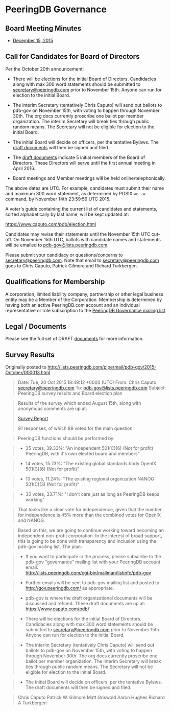 
# PeeringDB Governance

## Board Meeting Minutes

- [December 15, 2015](gov/minutes/2015-12-08_PeeringDB_Board_Minutes.pdf)

## Call for Candidates for Board of Directors

Per the October 20th announcement:

 - There will be elections for the initial Board of Directors. Candidacies along with max 300 word statements should be submitted to <secretary@peeringdb.com> prior to November 15th. Anyone can run for election to the initial Board.

 - The interim Secretary (tentatively Chris Caputo) will send out ballots to pdb-gov on November 15th, with voting to happen through November 30th. The org docs currently proscribe one ballot per member organization. The interim Secretary will break ties through public random means. The Secretary will not be eligible for election to the initial Board.

 - The initial Board will decide on officers, per the tentative Bylaws. The [draft documents](#legal-documents) will then be signed and filed.

 - The [draft documents](#legal-documents) indicate 5 initial members of the Board of Directors.  These Directors will serve until the first annual meeting in April 2016.

 - Board meetings and Member meetings will be held online/telephonically.

The above dates are UTC. For example, candidates must submit their name and maximum 300 word statement, as determined by POSIX `wc -w` command, by November 14th 23:59:59 UTC 2015.

A voter's guide containing the current list of candidates and statements, sorted alphabetically by last name, will be kept updated at:

   <https://www.caputo.com/pdb/election.html>

Candidates may revise their statements until the November 15th UTC cut-off. On November 15th UTC, ballots with candidate names and statements will be emailed to <pdb-gov@lists.peeringdb.com>.

Please submit your candidacy or questions/concerns to <secretary@peeringdb.com>.  Note that email to secretary@peeringdb.com goes to Chris Caputo, Patrick Gilmore and Richard Turkbergen.

## Qualifications for Membership

A corporation, limited liability company, partnership or other legal business entity may be a Member of the Corporation. Membership is determined by having both an active PeeringDB.com account and an individual representative or role subscription to the [PeeringDB Governance mailing list](http://lists.peeringdb.com/cgi-bin/mailman/listinfo/pdb-gov)

## Legal / Documents

Please see the full set of DRAFT [documents](https://www.caputo.com/pdb/) for more information.


## Survey Results

Originally posted to <http://lists.peeringdb.com/pipermail/pdb-gov/2015-October/000013.html>

> Date: Tue, 20 Oct 2015 18:49:12 +0000 (UTC)
> From: Chris Caputo <secretary@peeringdb.com>
> To: pdb-gov@lists.peeringdb.com
> Subject: PeeringDB survey results and Board election plan

> Results of the survey which ended August 15th, along with anonymous
> comments are up at:
>
> [Survey Report](gov/20150800_PDB_Survey_results.pdf)
>
> 91 responses, of which 89 voted for the main question:

>  PeeringDB functions should be performed by:

>  - 35 votes, 39.33%: "An independent 501(C)(6) (Not for profit) PeeringDB,
>       with it's own elected board and members"

>  - 14 votes, 15.73%: "The existing global standards body OpenIX 501(C)(6)
>       (Not for profit)"

>  - 10 votes, 11.24%: "The existing regional organization NANOG 501(C)(3)
>       (Not for profit)"

>  - 30 votes, 33.71%: "I don't care just as long as PeeringDB keeps
>       working"

> That looks like a clear vote for independence, given that the number for
> independence is 45% more than the combined votes for OpenIX and NANOG.

> Based on this, we are going to continue working toward becoming an 
> independent non-profit corporation. In the interest of broad support, 
> this is going to be done with transparency and inclusion using the pdb-gov 
> mailing list. The plan:

>  - If you want to participate in the process, please subscribe to the 
>    pdb-gov "governance" mailing list with your PeeringDB account email.  
>    <http://lists.peeringdb.com/cgi-bin/mailman/listinfo/pdb-gov>

>  - Further emails will be sent to pdb-gov mailing list and posted to 
>    <http://gov.peeringdb.com/> as appropriate.

>  - pdb-gov is where the draft organizational documents will be discussed
>    and refined.  These draft documents are up at:
>      <https://www.caputo.com/pdb/>

>  - There will be elections for the initial Board of Directors. Candidacies 
>    along with max 300 word statements should be submitted to 
>    secretary@peeringdb.com prior to November 15th. Anyone can run for 
>    election to the initial Board.

>  - The interim Secretary (tentatively Chris Caputo) will send out ballots 
>    to pdb-gov on November 15th, with voting to happen through November 
>    30th.  The org docs currently proscribe one ballot per member 
>    organization.  The interim Secretary will break ties through public 
>    random means.  The Secretary will not be eligible for election to the 
>    initial Board.

>  - The initial Board will decide on officers, per the tentative Bylaws.
>    The draft documents will then be signed and filed.

> Chris Caputo
> Patrick W. Gilmore
> Matt Griswold
> Aaron Hughes
> Richard A Turkbergen


